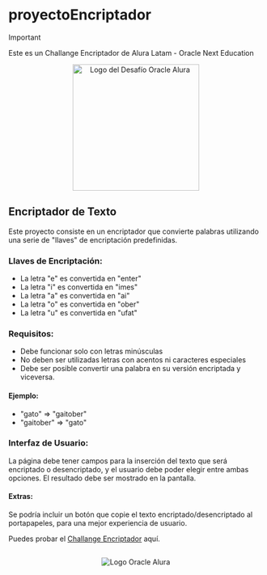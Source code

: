 # proyectoEncriptador

> [!IMPORTANT]
> Este es un Challange Encriptador de Alura Latam - Oracle Next Education

<p align="center">
  <img src="https://www.aluracursos.com/assets/img/challenges/oracle-one/logo-challenge.1712144089.svg" alt="Logo del Desafío Oracle Alura" width="250" height="250">
</p>

## Encriptador de Texto

Este proyecto consiste en un encriptador que convierte palabras utilizando una serie de "llaves" de encriptación predefinidas.

### Llaves de Encriptación:

- La letra "e" es convertida en "enter"
- La letra "i" es convertida en "imes"
- La letra "a" es convertida en "ai"
- La letra "o" es convertida en "ober"
- La letra "u" es convertida en "ufat"

### Requisitos:

- Debe funcionar solo con letras minúsculas
- No deben ser utilizadas letras con acentos ni caracteres especiales
- Debe ser posible convertir una palabra en su versión encriptada y viceversa.

#### Ejemplo:
- "gato" => "gaitober"
- "gaitober" => "gato"

### Interfaz de Usuario:

La página debe tener campos para la inserción del texto que será encriptado o desencriptado, y el usuario debe poder elegir entre ambas opciones. El resultado debe ser mostrado en la pantalla.

#### Extras:

Se podría incluir un botón que copie el texto encriptado/desencriptado al portapapeles, para una mejor experiencia de usuario.

Puedes probar el [Challange Encriptador](https://egt2000.github.io/EncriptadorAlura/) aquí.

## 


<p align="center">
  <img src="https://www.aluracursos.com/assets/img/challenges/oracle-one/logo_oracleAlura-es.1712144089.svg" alt="Logo Oracle Alura">
</p>





